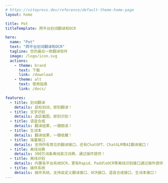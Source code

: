 ```yaml
---
# https://vitepress.dev/reference/default-theme-home-page
layout: home

title: Pot
titleTemplate: 跨平台划词翻译和OCR

hero:
  name: "Pot"
  text: "跨平台划词翻译和OCR"
  tagline: 您的最后一款翻译软件
  image: /logo/icon.svg
  actions:
    - theme: brand
      text: 下载
      link: /download
    - theme: alt
      text: 使用指南
      link: /docs/

features:
  - title: 划词翻译
    details: 鼠标划词，即刻翻译！
  - title: 文字识别
    details: 选区截图，即刻识别！
  - title: 语音合成
    details: 翻译结果，一键朗读！
  - title: 生词本
    details: 翻译结果，一键收藏！
  - title: 海量接口
    details: 支持所有常见的翻译接口，还有ChatGPT、ChatGLM等AI翻译接口！
  - title: 离线词典
    details: 300万词条离线英汉词典，通过插件提供！
  - title: 离线识别
    details: 内置各平台系统OCR，更有Rapid、PaddleOCR等离线识别接口通过插件提供！
  - title: 插件系统
    details: 插件系统，支持自定义翻译接口、OCR接口、语音合成接口、生词本接口！
---
```

